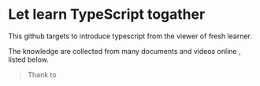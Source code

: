 # Let learn TypeScript togather

This github targets to introduce typescript from the viewer of fresh learner. 

The knowledge are collected from many documents and videos online , listed below.

>
> Thank to
> 
>
